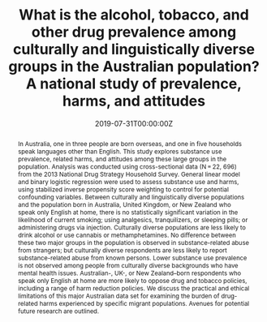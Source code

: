 ﻿---
abstract: "In Australia, one in three people are born overseas, and one in five households speak languages other than English. This study explores substance use prevalence, related harms, and attitudes among these large groups in the population. Analysis was conducted using cross-sectional data (N = 22, 696) from the 2013 National Drug Strategy Household Survey. General linear model and binary logistic regression were used to assess substance use and harms, using stabilized inverse propensity score weighting to control for potential confounding variables. Between culturally and linguistically diverse populations and the population born in Australia, United Kingdom, or New Zealand who speak only English at home, there is no statistically significant variation in the likelihood of current smoking; using analgesics, tranquilizers, or sleeping pills; or administering drugs via injection. Culturally diverse populations are less likely to drink alcohol or use cannabis or methamphetamines. No difference between these two major groups in the population is observed in substance-related abuse from strangers; but culturally diverse respondents are less likely to report substance-related abuse from known persons. Lower substance use prevalence is not observed among people from culturally diverse backgrounds who have mental health issues. Australian-, UK-, or New Zealand–born respondents who speak only English at home are more likely to oppose drug and tobacco policies, including a range of harm reduction policies. We discuss the practical and ethical limitations of this major Australian data set for examining the burden of drug-related harms experienced by specific migrant populations. Avenues for potential future research are outlined."
authors:
- Rachel Rowe
- Y Gavriel Ansara
- Alison Jaworski
- Peter Higgs
- Philip J Clare
date: "2019-07-31T00:00:00Z"
doi: "10.1080/15332640.2018.1484310"
featured: false
image:
  caption: 'Image credit: [**DRINKWISE**]'
  focal_point: ""
  preview_only: false
projects: []
publication: 'Drug and Alcohol Dependence 204'
publication_short: ""
publication_types:
- "2"
publishDate: "2019-07-31T00:00:00Z"
summary: An analysis of the association between parental supply of alcohol and drinking pattersn across adolescence.
tags:
- Source Themes
url_source: "https://www.tandfonline.com/doi/abs/10.1080/15332640.2018.1484310"
title: "What is the alcohol, tobacco, and other drug prevalence among culturally and linguistically diverse groups in the Australian population? A national study of prevalence, harms, and attitudes"
---

